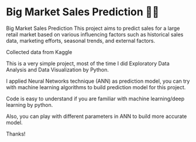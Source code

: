 # Big Market Sales Prediction 🏪🛒
 Big Market Sales Prediction  This project aims to predict sales for a large retail market based on various influencing factors such as historical sales data, marketing efforts, seasonal trends, and external factors.

Collected data from Kaggle

This is a very simple project, most of the time I did Exploratory Data Analysis and Data Visualization by Python.

I applied Neural Networks technique (ANN) as prediction model, you can try with machine learning algorithms to build prediction model for this project.

Code is easy to understand if you are familiar with machine learning/deep learning by python.

Also, you can play with different parameters in ANN to build more accurate model.

Thanks!
